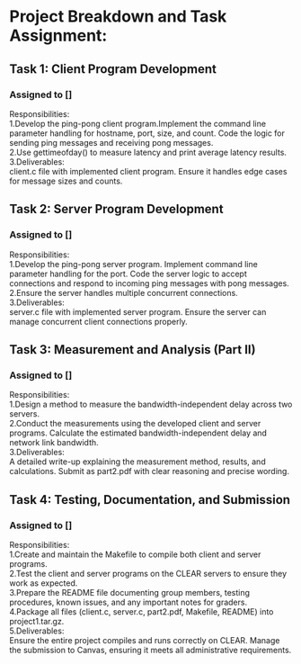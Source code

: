 # Project Breakdown and Task Assignment:

## Task 1: Client Program Development
### Assigned to []  
Responsibilities:  
1.Develop the ping-pong client program.Implement the command line parameter handling for hostname, port, size, and count.
Code the logic for sending ping messages and receiving pong messages.  
2.Use gettimeofday() to measure latency and print average latency results.  
3.Deliverables:  
client.c file with implemented client program.
Ensure it handles edge cases for message sizes and counts.

## Task 2: Server Program Development
### Assigned to []  
Responsibilities:  
1.Develop the ping-pong server program.
Implement command line parameter handling for the port.
Code the server logic to accept connections and respond to incoming ping messages with pong messages.  
2.Ensure the server handles multiple concurrent connections.  
3.Deliverables:  
server.c file with implemented server program.
Ensure the server can manage concurrent client connections properly.

## Task 3: Measurement and Analysis (Part II)
### Assigned to []  
Responsibilities:  
1.Design a method to measure the bandwidth-independent delay across two servers.    
2.Conduct the measurements using the developed client and server programs. Calculate the estimated bandwidth-independent delay and network link bandwidth.  
3.Deliverables:  
A detailed write-up explaining the measurement method, results, and calculations.
Submit as part2.pdf with clear reasoning and precise wording.

## Task 4: Testing, Documentation, and Submission
### Assigned to []
Responsibilities:  
1.Create and maintain the Makefile to compile both client and server programs.  
2.Test the client and server programs on the CLEAR servers to ensure they work as expected.  
3.Prepare the README file documenting group members, testing procedures, known issues, and any important notes for graders.  
4.Package all files (client.c, server.c, part2.pdf, Makefile, README) into project1.tar.gz.  
5.Deliverables:  
Ensure the entire project compiles and runs correctly on CLEAR.
Manage the submission to Canvas, ensuring it meets all administrative requirements.